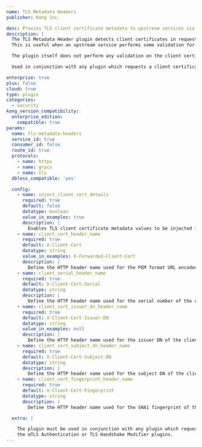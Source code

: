```yaml
---
name: TLS Metadata Headers
publisher: Kong Inc.

desc: Proxies TLS client certificate metadata to upstream services via HTTP headers
description: |
  The TLS Metadata Header plugin detects client certificates in requests, retrieves the TLS metadata, such as the URL encoded client certificate, and proxies this metadata via HTTP headers.
  This is useful when an upstream service performs some validation for the proxied TLS client certificate.

  The plugin itself does not perform any validation on the client certificate.

  Used in conjunction with any plugin which requests a client certificate, such as the mTLS Authentication or TLS Handshake Modifier plugins.

enterprise: true
plus: false
cloud: true
type: plugin
categories:
  - security
kong_version_compatibility:
  enterprise_edition:
    compatible: true
params:
  name: tls-metadata-headers
  service_id: true
  consumer_id: false
  route_id: true
  protocols:
    - name: https
    - name: grpcs
    - name: tls
  dbless_compatible: 'yes'

  config:
    - name: inject_client_cert_details
      required: true
      default: false
      datatype: boolean
      value_in_examples: true
      description: |
        Enables TLS client certificate metadata values to be injected into HTTP headers.
    - name: client_cert_header_name
      required: true
      default: X-Client-Cert
      datatype: string
      value_in_examples: X-Forwarded-Client-Cert
      description: |
        Define the HTTP header name used for the PEM format URL encoded client certificate.
    - name: client_serial_header_name
      required: true
      default: X-Client-Cert-Serial
      datatype: string
      description: |
        Define the HTTP header name used for the serial number of the client certificate.
    - name: client_cert_issuer_dn_header_name
      required: true
      default: X-Client-Cert-Issuer-DN
      datatype: string
      value_in_examples: null
      description: |
        Define the HTTP header name used for the issuer DN of the client certificate.
    - name: client_cert_subject_dn_header_name
      required: true
      default: X-Client-Cert-Subject-DN
      datatype: string
      description: |
        Define the HTTP header name used for the subject DN of the client certificate.
    - name: client_cert_fingerprint_header_name
      required: true
      default: X-Client-Cert-Fingerprint
      datatype: string
      description: |
        Define the HTTP header name used for the SHA1 fingerprint of the client certificate.

  extra: |

    The plugin must be used in conjunction with any plugin which requests a client certificate, such as
    the mTLS Authentication or TLS Handshake Modifier plugins.
---
```


